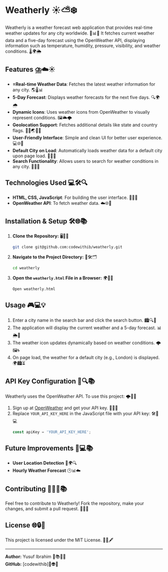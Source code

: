 # Weatherly ☀️⛅️❄️

Weatherly is a weather forecast web application that provides real-time weather updates for any city worldwide. 🌆📊💨 It fetches current weather data and a five-day forecast using the OpenWeather API, displaying information such as temperature, humidity, pressure, visibility, and weather conditions. 🌡️🌍🌦️

## Features ⛈️☁️☀️

- **=Real-time Weather Data**: Fetches the latest weather information for any city. 🌎🌡️📊
- **5-Day Forecast**: Displays weather forecasts for the next five days. 🔍🌍🌧️
- **Dynamic Icons**: Uses weather icons from OpenWeather to visually represent conditions. 🖼️🌥️🌩️
- **Geolocation Support**: Fetches additional details like state and country flags. 🏳️‍🌈🌏🇺🇸
- **User-Friendly Interface**: Simple and clean UI for better user experience. 💻🌐🔎
- **Default City on Load**: Automatically loads weather data for a default city upon page load. 📅🌌💡
- **Search Functionality**: Allows users to search for weather conditions in any city. 🔎📝💎

## Technologies Used 💻🛠️🔍

- **HTML, CSS, JavaScript**: For building the user interface. 🎨💡📜
- **OpenWeather API**: To fetch weather data. ☁️🌐🔑

## Installation & Setup 🛠️🌐📚

1. **Clone the Repository:** 🖥️📂💾
   ```sh
   git clone git@github.com:codewithib/weatherly.git
   ```
2. **Navigate to the Project Directory:** 📁🛠️🗂️
   ```sh
   cd weatherly
   ```
3. **Open the `weatherly.html` File in a Browser:** 🌍📜🔎
   ```sh
   Open weatherly.html
   ```

## Usage 🎮💻💡

1. Enter a city name in the search bar and click the search button. 🏙️🔍📌
2. The application will display the current weather and a 5-day forecast. 📊🌦️📆
3. The weather icon updates dynamically based on weather conditions. 🌩️🖼️🌀
4. On page load, the weather for a default city (e.g., London) is displayed. 🌍🏙️⏳

## API Key Configuration 🔑🔍📚

Weatherly uses the OpenWeather API. To use this project: 🌩️📜💾

1. Sign up at [OpenWeather](https://openweathermap.org/) and get your API key. 📝🌐🔑
2. Replace `YOUR_API_KEY_HERE` in the JavaScript file with your API key: 🛠️📜💻
   ```js
   const apiKey = 'YOUR_API_KEY_HERE';
   ```

## Future Improvements 🔄💻📚
- **User Location Detection** 📍🌍🔍
- **Hourly Weather Forecast** 🕒📊☁️

## Contributing 💪👨‍💻📚

Feel free to contribute to Weatherly! Fork the repository, make your changes, and submit a pull request. 🚀📝🔄

## License 🌐🔒📓

This project is licensed under the MIT License. 📜🔐🖋️

---

**Author:** Yusuf Ibrahim 🎨📚👨‍💻  
**GitHub:** [codewithib]👤👽🌐

